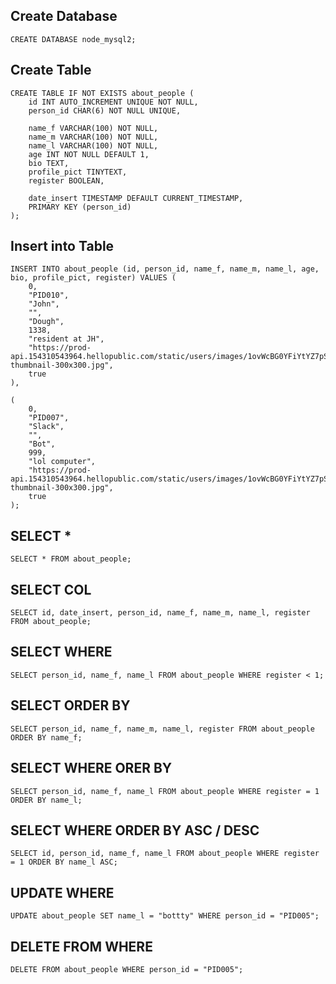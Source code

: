 ## Create Database
```
CREATE DATABASE node_mysql2;
```

## Create Table
```
CREATE TABLE IF NOT EXISTS about_people (
	id INT AUTO_INCREMENT UNIQUE NOT NULL,
	person_id CHAR(6) NOT NULL UNIQUE,

	name_f VARCHAR(100) NOT NULL,
	name_m VARCHAR(100) NOT NULL,
	name_l VARCHAR(100) NOT NULL,
	age INT NOT NULL DEFAULT 1,
	bio TEXT,
	profile_pict TINYTEXT,
	register BOOLEAN,

	date_insert TIMESTAMP DEFAULT CURRENT_TIMESTAMP,
	PRIMARY KEY (person_id)
);
```

## Insert into Table
```
INSERT INTO about_people (id, person_id, name_f, name_m, name_l, age, bio, profile_pict, register) VALUES (
	0,
	"PID010",
	"John",
	"",
	"Dough",
	1338,
	"resident at JH",
	"https://prod-api.154310543964.hellopublic.com/static/users/images/1ovWcBG0YFiYtYZ7pS5qM2Nj6YmzAwBY-thumbnail-300x300.jpg",
	true
),

(
	0,
	"PID007",
	"Slack",
	"",
	"Bot",
	999,
	"lol computer",
	"https://prod-api.154310543964.hellopublic.com/static/users/images/1ovWcBG0YFiYtYZ7pS5qM2Nj6YmzAwBY-thumbnail-300x300.jpg",
	true
);
```


## SELECT *
`SELECT * FROM about_people;`

## SELECT COL
`SELECT id, date_insert, person_id, name_f, name_m, name_l, register  FROM about_people;`

## SELECT WHERE
`SELECT person_id, name_f, name_l FROM about_people WHERE register < 1;`

## SELECT ORDER BY
`SELECT person_id, name_f, name_m, name_l, register FROM about_people  ORDER BY name_f;`

## SELECT WHERE ORER BY
`SELECT person_id, name_f, name_l FROM about_people WHERE register = 1 ORDER BY name_l;`

## SELECT WHERE ORDER BY ASC / DESC
`SELECT id, person_id, name_f, name_l FROM about_people WHERE register = 1 ORDER BY name_l ASC;`

## UPDATE WHERE
`UPDATE about_people SET name_l = "bottty" WHERE person_id = "PID005";`

## DELETE FROM WHERE
`DELETE FROM about_people WHERE person_id = "PID005";`